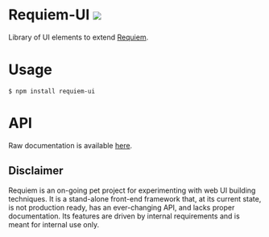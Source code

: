 # Requiem-UI ![](https://img.shields.io/maintenance/no/2016)

Library of UI elements to extend [Requiem](https://github.com/andrewscwei/requiem).

# Usage

```
$ npm install requiem-ui
```

# API

Raw documentation is available [here](http://andrewscwei.github.io/requiem-ui).

## Disclaimer

Requiem is an on-going pet project for experimenting with web UI building techniques. It is a stand-alone front-end framework that, at its current state, is not production ready, has an ever-changing API, and lacks proper documentation. Its features are driven by internal requirements and is meant for internal use only.
